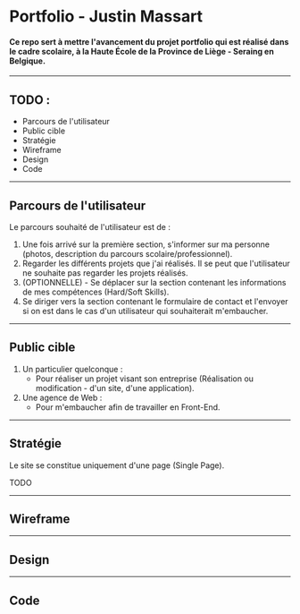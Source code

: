 # Portfolio - Justin Massart

#### Ce repo sert à mettre l'avancement du projet portfolio qui est réalisé dans le cadre scolaire, à la Haute École de la Province de Liège - Seraing en Belgique.

---

## TODO :

- Parcours de l'utilisateur
- Public cible
- Stratégie
- Wireframe
- Design
- Code

---

## Parcours de l'utilisateur

Le parcours souhaité de l'utilisateur est de :

1. Une fois arrivé sur la première section, s'informer sur ma personne (photos, description du parcours scolaire/professionnel).
2. Regarder les différents projets que j'ai réalisés. Il se peut que l'utilisateur ne souhaite pas regarder les projets réalisés.
3. (OPTIONNELLE) - Se déplacer sur la section contenant les informations de mes compétences (Hard/Soft Skills).
4. Se diriger vers la section contenant le formulaire de contact et l'envoyer si on est dans le cas d'un utilisateur qui souhaiterait m'embaucher.

---

## Public cible

1. Un particulier quelconque :
    - Pour réaliser un projet visant son entreprise (Réalisation ou modification - d'un site, d'une application).
2. Une agence de Web :
    - Pour m'embaucher afin de travailler en Front-End.

---

## Stratégie

Le site se constitue uniquement d'une page (Single Page).

TODO

---

## Wireframe

---

## Design

---

## Code
